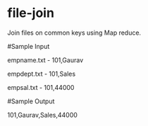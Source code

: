 # file-join
Join files on common keys using Map reduce.

#Sample Input

empname.txt - 101,Gaurav

empdept.txt - 101,Sales

empsal.txt  - 101,44000

#Sample Output

101,Gaurav,Sales,44000


